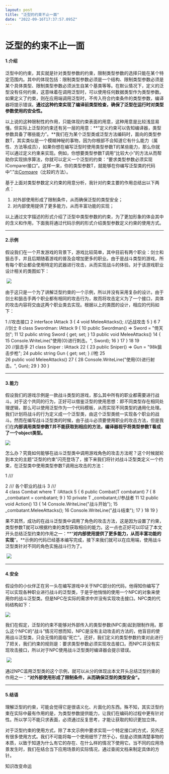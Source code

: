 ```yaml
---
layout: post
title: "泛型的约束不止一面"
date: "2022-09-16T17:37:57.095Z"
---
```

泛型的约束不止一面
=========

#### 1.介绍

泛型中的约束，其实就是针对类型参数的约束，限制类型参数的选择只能在某个特定范围内。其中的体现包括：限制类型参数必须是一个结构、限制类型参数必须是某个具体类型、限制类型参数必须派生自某个基类等等。在默认情况下，定义的泛型没有任何约束，这意味着在调用泛型时，可以使用任何数据类型作为类型参数。如果定义了约束，则在应用端调用泛型时，不传入符合约束条件的类型参数，编译器将提示错误。**通过这种约束实现了编译前类型检查，确保了泛型在运行时对类型参数使用的安全性。**

以上说的这种限制性的作用，只能体现约束表面的用意，这种用意是比较浅显易懂。但实际上泛型的约束还有另一层的用意：**“定义约束可以告知编译器，类型参数具备了哪些能力”。**我们在为某个泛型类或泛型方法编码时，面向的类型参数T，其实类似是一个模糊神秘的事物，因为你根部不会知道它有什么能力（属性、方法等成员），如果你想在编写泛型时使用类型参数T的某些能力，那么你就可以通过定义约束来实现。例如，你想要类型参数T调用“比较大小”的方法从而帮助你实现排序算法，你就可以定义一个泛型的约束：“要求类型参数必须实现IComparer接口”。这样一来，你的类型参数T，就能够在你编写泛型类的代码中“.”出[Compare](https://docs.microsoft.com/zh-cn/dotnet/api/system.collections.generic.icomparer-1.compare?view=net-6.0#system-collections-generic-icomparer-1-compare(-0-0))（比较的方法）。

基于上面对类型参数定义约束的用意分析，我针对约束主要的作用总结出以下两点：

1.  对外部使用形成了限制条件，从而确保泛型的类型安全；
2.  对内部使用提供了更多能力，从而丰富功能的实现；

以上通过文字描述的形式介绍了泛型中类型参数的约束，为了更加形象的体会其中的含义和作用，下面我将通过代码示例的形式介绍类型参数定义约束的使用方式。

* * *

#### 2.示例

假设我们在一个开发游戏的背景下，游戏比较简单，其中目前有两个职业：剑士和狙击手，并且后期随着游戏的普及会增加更多的职业。由于是战斗类型的游戏，所有每个职业都会使用特定的武器进行攻击，从而实现战斗的体验。对于该游戏职业设计相关的类图如下：

 ![](https://img2022.cnblogs.com/blog/722260/202209/722260-20220916162909065-1018744037.png)

由于这只是一个为了讲解泛型约束的一个示例，所以并没有采用复杂的设计。由于剑士和狙击手两个职业都有相同的攻击行为，故而将攻击定义为了一个接口，具体的攻击内容将交由这两个职业类去实现。根据以上的类图的设计，相应的代码如下：

 1     //攻击接口
 2     interface IAttack 3     {
 4         void MeleeAttacks();  //近战攻击
 5     }
 6 
 7     //剑士
 8     class Swordman: IAttack 9 {
10         public Swordman() => Sword = "倚天剑";
11 
12         public string Sword { get; set; }
13         public void MeleeAttacks()
14 {
15             Console.WriteLine("使用{0}进行刺击。", Sword);
16 }
17 }
18 
19     
20     //狙击手
21     class Sniper : IAttack
22 {
23         public Sniper() => Gun = "98k狙击步枪";
24         public string Gun { get; set; } //枪
25  
26         public void MeleeAttacks()
27 {
28             Console.WriteLine("使用{0}进行射击。", Gun);
29 }
30     }

* * *

#### 3.能力

假设我们的游戏示例是一款战斗类型的游戏，那么其中所有的职业都需要进行战斗。对于这个共同的行为，正好可以借鉴泛型的使用思想：即不同类型存在相同处理逻辑，那么可以使用泛型作为一个代码模板，从而实现不同类型的通用化处理。我们计划将战斗的行为定义成一个泛型类，由这个泛型类统一实现各个职业的战斗。然而在编写战斗泛型类的时候，由于战斗必须要使用职业的攻击方法，但是我们在**内部调用类型参数T并不能获取到相应的方法，编译器视乎将类型参数T看成了一个object类型。**

**![](https://img2022.cnblogs.com/blog/722260/202209/722260-20220916163043041-1175853592.png)**

怎么办？究竟如何能够在战斗泛型类中调用游戏角色的攻击方法呢？这个时候就轮到本文的主题“泛型的约束”闪亮登场了，接下来我们将针对战斗泛型类定义一个约束，在泛型类中使用类型参数T调用出攻击的方法：

 1     /// <summary>
 2     /// 各个职业的战斗 3     /// </summary>
 4     class Combat<T> where T :IAttack 5     {
 6         public Combat(T combatant) 7         {
 8             \_combatant = combatant; 9 }
10         private T \_combatant;//参战者
11 
12         public void Action()
13 {
14             Console.WriteLine("战斗开始");
15 \_combatant.MeleeAttacks();
16             Console.WriteLine("战斗结束");
17 }
18 
19     }

果不其然，成功的在战斗泛型类中调用了角色的攻击方法，这是因为设置了约束，类型参数T就可以根据约束的类型获取相应的能力。这一点也正好可以印证了本文开头总结泛型约束的作用之一：**“****对内部使用提供了更多能力，从而丰富功能的实现****”。**示例的代码已经基本编写完成，接下来我们就可以在应用端，使用战斗泛型类针对不同的角色实施战斗行为了。

 ![](https://img2022.cnblogs.com/blog/722260/202209/722260-20220916163133963-1454665301.png)

* * *

#### 4.安全

假设你的小伙伴正在另一头在编写游戏中关于NPC部分的代码，他得知你编写了可以实现各种职业进行战斗的泛型类，于是乎他悄悄的使用一个NPC的对象来使用你的战斗泛型类。但是NPC在实际的需求中并没有实现攻击接口。NPC类的代码结构如下：

![](https://img2022.cnblogs.com/blog/722260/202209/722260-20220916163208163-1655920199.png)

我们在假定，泛型的约束不能够对外部传入的类型参数(NPC类)起到限制作用。那么这个NPC的“战斗”情况可想而知，NPC是没有主动攻击的方法的，他盲目的使用战斗泛型类，只会无情的面临“死亡”。还好，我们定义的类型参数约束对此进行了把关，我们约束的规则是：要求类型参数必须实现攻击接口。而NPC并没有实现攻击接口，所以对于NPC使用战斗泛型类时编译器会提示错误。

 ![](https://img2022.cnblogs.com/blog/722260/202209/722260-20220916163232459-562538451.png)

通过NPC滥用泛型类的这个示例，就可以从分的体现出本文开头总结泛型约束的作用之一：**“对外部使用形成了限制条件，从而确保泛型的类型安全”。**

* * *

#### 5.结语

理解泛型的约束，可能会觉得它是很语义化、片面化的东西。殊不知，其实泛型约束在实际中最有作用的是，为类型参数提供能力，让我们在编码的过程中更有针对性。所以学习不能只求表面，必须通过反复思考，才能让获取的知识更加立体。

对于泛型约束的使用方式，除了本文示例中要求实现一个特定接口的方式，另外还有很多使用方式。我们不可能将每一个使用细节了然于心，但是必须搞清楚事物的本质，以致于知道为什么有它的存在、在什么样的情况下使用它。当不同的应用场景发生时，我们在结合当下应用场景的实际情况，通过查阅文档来制定具体的方针。

知识改变命运